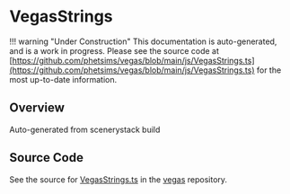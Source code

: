 # VegasStrings

!!! warning "Under Construction"
    This documentation is auto-generated, and is a work in progress. Please see the source code at
    [https://github.com/phetsims/vegas/blob/main/js/VegasStrings.ts](https://github.com/phetsims/vegas/blob/main/js/VegasStrings.ts) for the most up-to-date information.

## Overview

Auto-generated from scenerystack build



## Source Code

See the source for [VegasStrings.ts](https://github.com/phetsims/vegas/blob/main/js/VegasStrings.ts) in the [vegas](https://github.com/phetsims/vegas) repository.
